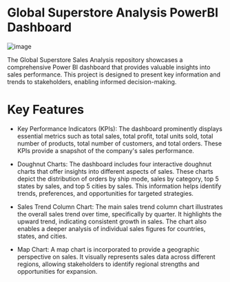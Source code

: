 # Global Superstore Analysis PowerBI Dashboard

![image](https://github.com/user-attachments/assets/fcc1714f-d19c-44b0-a4ac-2d9b15f10e2e)




The Global Superstore Sales Analysis repository showcases a comprehensive Power BI dashboard that provides valuable insights into sales performance.
This project is designed to present key information and trends to stakeholders, enabling informed decision-making.


# Key Features

* Key Performance Indicators (KPIs):
The dashboard prominently displays essential metrics such as total sales, total profit, total units sold, total number of products, total number of customers, and total orders. These KPIs provide a snapshot of the company's sales performance.

* Doughnut Charts:
The dashboard includes four interactive doughnut charts that offer insights into different aspects of sales. These charts depict the distribution of orders by ship mode, sales by category, top 5 states by sales, and top 5 cities by sales. This information helps identify trends, preferences, and opportunities for targeted strategies.

* Sales Trend Column Chart:
The main sales trend column chart illustrates the overall sales trend over time, specifically by quarter. It highlights the upward trend, indicating consistent growth in sales. The chart also enables a deeper analysis of individual sales figures for countries, states, and cities.

* Map Chart:
A map chart is incorporated to provide a geographic perspective on sales. It visually represents sales data across different regions, allowing stakeholders to identify regional strengths and opportunities for expansion.

